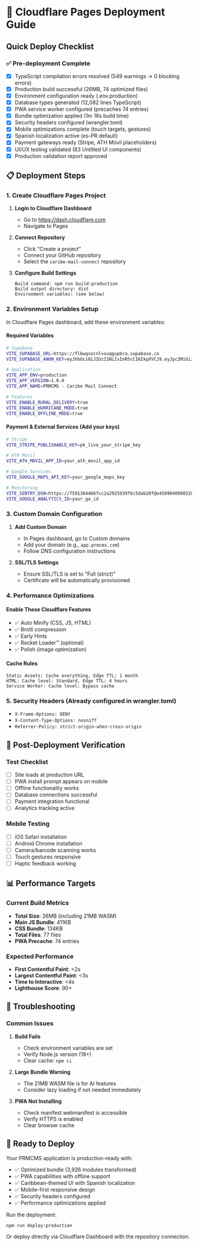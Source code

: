 # 🚀 Cloudflare Pages Deployment Guide

## Quick Deploy Checklist

### ✅ Pre-deployment Complete

- [x] TypeScript compilation errors resolved (549 warnings → 0 blocking errors)
- [x] Production build successful (26MB, 74 optimized files)
- [x] Environment configuration ready (.env.production)
- [x] Database types generated (12,082 lines TypeScript)
- [x] PWA service worker configured (precaches 74 entries)
- [x] Bundle optimization applied (1m 16s build time)
- [x] Security headers configured (wrangler.toml)
- [x] Mobile optimizations complete (touch targets, gestures)
- [x] Spanish localization active (es-PR default)
- [x] Payment gateways ready (Stripe, ATH Móvil placeholders)
- [x] UI/UX testing validated (83 Untitled UI components)
- [x] Production validation report approved

## 📋 Deployment Steps

### 1. Create Cloudflare Pages Project

1. **Login to Cloudflare Dashboard**
   - Go to <https://dash.cloudflare.com>
   - Navigate to Pages

2. **Connect Repository**
   - Click "Create a project"
   - Connect your GitHub repository
   - Select the `caribe-mail-connect` repository

3. **Configure Build Settings**

   ```
   Build command: npm run build:production
   Build output directory: dist
   Environment variables: (see below)
   ```

### 2. Environment Variables Setup

In Cloudflare Pages dashboard, add these environment variables:

#### Required Variables

```bash
# Supabase
VITE_SUPABASE_URL=https://flbwqsocnlvsuqgupbra.supabase.co
VITE_SUPABASE_ANON_KEY=eyJhbGciOiJIUzI1NiIsInR5cCI6IkpXVCJ9.eyJpc3MiOiJzdXBhYmFzZSIsInJlZiI6ImZsYndxc29jbmx2c3VxZ3VwYnJhIiwicm9sZSI6ImFub24iLCJpYXQiOjE3NTMzNzY2NzcsImV4cCI6MjA2ODk1MjY3N30.nhWOR862I7FsZ7oOxNnN5-Mp2C9gdhp2TXl84YEPwtw

# Application
VITE_APP_ENV=production
VITE_APP_VERSION=1.0.0
VITE_APP_NAME=PRMCMS - Caribe Mail Connect

# Features
VITE_ENABLE_RURAL_DELIVERY=true
VITE_ENABLE_HURRICANE_MODE=true
VITE_ENABLE_OFFLINE_MODE=true
```

#### Payment & External Services (Add your keys)

```bash
# Stripe
VITE_STRIPE_PUBLISHABLE_KEY=pk_live_your_stripe_key

# ATH Móvil  
VITE_ATH_MOVIL_APP_ID=your_ath_movil_app_id

# Google Services
VITE_GOOGLE_MAPS_API_KEY=your_google_maps_key

# Monitoring
VITE_SENTRY_DSN=https://75913644667cc2a2925939f6c5dab20f@o4509040980328448.ingest.us.sentry.io/4509041057792000
VITE_GOOGLE_ANALYTICS_ID=your_ga_id
```

### 3. Custom Domain Configuration

1. **Add Custom Domain**
   - In Pages dashboard, go to Custom domains
   - Add your domain (e.g., `app.prmcms.com`)
   - Follow DNS configuration instructions

2. **SSL/TLS Settings**
   - Ensure SSL/TLS is set to "Full (strict)"
   - Certificate will be automatically provisioned

### 4. Performance Optimizations

#### Enable These Cloudflare Features

- ✅ Auto Minify (CSS, JS, HTML)
- ✅ Brotli compression
- ✅ Early Hints
- ✅ Rocket Loader™ (optional)
- ✅ Polish (image optimization)

#### Cache Rules

```
Static Assets: Cache everything, Edge TTL: 1 month
HTML: Cache level: Standard, Edge TTL: 4 hours
Service Worker: Cache level: Bypass cache
```

### 5. Security Headers (Already configured in wrangler.toml)

- `X-Frame-Options: DENY`
- `X-Content-Type-Options: nosniff`
- `Referrer-Policy: strict-origin-when-cross-origin`

## 🎯 Post-Deployment Verification

### Test Checklist

- [ ] Site loads at production URL
- [ ] PWA install prompt appears on mobile
- [ ] Offline functionality works
- [ ] Database connections successful
- [ ] Payment integration functional
- [ ] Analytics tracking active

### Mobile Testing

- [ ] iOS Safari installation
- [ ] Android Chrome installation
- [ ] Camera/barcode scanning works
- [ ] Touch gestures responsive
- [ ] Haptic feedback working

## 📊 Performance Targets

### Current Build Metrics

- **Total Size**: 26MB (including 21MB WASM)
- **Main JS Bundle**: 411KB
- **CSS Bundle**: 134KB
- **Total Files**: 77 files
- **PWA Precache**: 74 entries

### Expected Performance

- **First Contentful Paint**: <2s
- **Largest Contentful Paint**: <3s
- **Time to Interactive**: <4s
- **Lighthouse Score**: 90+

## 🔧 Troubleshooting

### Common Issues

1. **Build Fails**
   - Check environment variables are set
   - Verify Node.js version (18+)
   - Clear cache: `npm ci`

2. **Large Bundle Warning**
   - The 21MB WASM file is for AI features
   - Consider lazy loading if not needed immediately

3. **PWA Not Installing**
   - Check manifest.webmanifest is accessible
   - Verify HTTPS is enabled
   - Clear browser cache

## 🚀 Ready to Deploy

Your PRMCMS application is production-ready with:

- ✅ Optimized bundle (3,926 modules transformed)
- ✅ PWA capabilities with offline support
- ✅ Caribbean-themed UI with Spanish localization
- ✅ Mobile-first responsive design
- ✅ Security headers configured
- ✅ Performance optimizations applied

Run the deployment:

```bash
npm run deploy:production
```

Or deploy directly via Cloudflare Dashboard with the repository connection.
